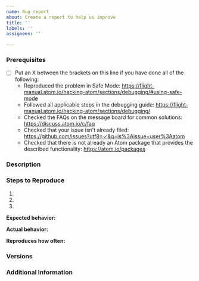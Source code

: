 ```yaml
---
name: Bug report
about: Create a report to help us improve
title: ''
labels: ''
assignees: ''

---
```


<!--

Have you read Atom's Code of Conduct? By filing an Issue, you are expected to comply with it, including treating everyone with respect: https://github.com/atom/.github/blob/master/CODE_OF_CONDUCT.md

Do you want to ask a question? Are you looking for support? The Atom message board is the best place for getting support: https://discuss.atom.io

-->

### Prerequisites

* [ ] Put an X between the brackets on this line if you have done all of the following:
    * Reproduced the problem in Safe Mode: <https://flight-manual.atom.io/hacking-atom/sections/debugging/#using-safe-mode>
    * Followed all applicable steps in the debugging guide: <https://flight-manual.atom.io/hacking-atom/sections/debugging/>
    * Checked the FAQs on the message board for common solutions: <https://discuss.atom.io/c/faq>
    * Checked that your issue isn't already filed: <https://github.com/issues?utf8=✓&q=is%3Aissue+user%3Aatom>
    * Checked that there is not already an Atom package that provides the described functionality: <https://atom.io/packages>

### Description

<!-- Description of the issue -->

### Steps to Reproduce

1. <!-- First Step -->
2. <!-- Second Step -->
3. <!-- and so on… -->

**Expected behavior:**

<!-- What you expect to happen -->

**Actual behavior:**

<!-- What actually happens -->

**Reproduces how often:**

<!-- What percentage of the time does it reproduce? -->

### Versions

<!-- You can get this information from copy and pasting the output of `atom --version` and `apm --version` from the command line. Also, please include the OS and what version of the OS you're running. -->

### Additional Information

<!-- Any additional information, configuration or data that might be necessary to reproduce the issue. -->
